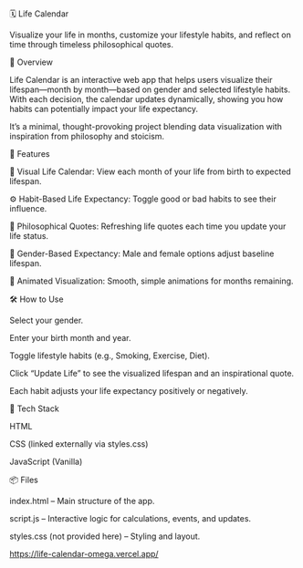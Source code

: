 🗓️ Life Calendar

Visualize your life in months, customize your lifestyle habits, and reflect on time through timeless philosophical quotes.


🚀 Overview

Life Calendar is an interactive web app that helps users visualize their lifespan—month by month—based on gender and selected lifestyle habits. With each decision, the calendar updates dynamically, showing you how habits can potentially impact your life expectancy.

It’s a minimal, thought-provoking project blending data visualization with inspiration from philosophy and stoicism.


🌟 Features

📅 Visual Life Calendar: View each month of your life from birth to expected lifespan.

⚙️ Habit-Based Life Expectancy: Toggle good or bad habits to see their influence.

🧠 Philosophical Quotes: Refreshing life quotes each time you update your life status.

🧍 Gender-Based Expectancy: Male and female options adjust baseline lifespan.

🎨 Animated Visualization: Smooth, simple animations for months remaining.


🛠️ How to Use

Select your gender.

Enter your birth month and year.

Toggle lifestyle habits (e.g., Smoking, Exercise, Diet).

Click “Update Life” to see the visualized lifespan and an inspirational quote.

Each habit adjusts your life expectancy positively or negatively.


🧱 Tech Stack

HTML

CSS (linked externally via styles.css)

JavaScript (Vanilla)


📦 Files

index.html – Main structure of the app.

script.js – Interactive logic for calculations, events, and updates.

styles.css (not provided here) – Styling and layout.

https://life-calendar-omega.vercel.app/
